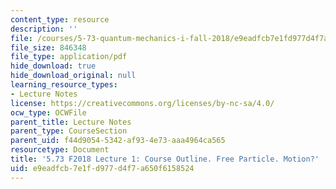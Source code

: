 ```yaml
---
content_type: resource
description: ''
file: /courses/5-73-quantum-mechanics-i-fall-2018/e9eadfcb7e1fd977d4f7a650f6158524_MIT5_73F18_Lec1.pdf
file_size: 846348
file_type: application/pdf
hide_download: true
hide_download_original: null
learning_resource_types:
- Lecture Notes
license: https://creativecommons.org/licenses/by-nc-sa/4.0/
ocw_type: OCWFile
parent_title: Lecture Notes
parent_type: CourseSection
parent_uid: f44d9054-5342-af93-4e73-aaa4964ca565
resourcetype: Document
title: '5.73 F2018 Lecture 1: Course Outline. Free Particle. Motion?'
uid: e9eadfcb-7e1f-d977-d4f7-a650f6158524
---
```

